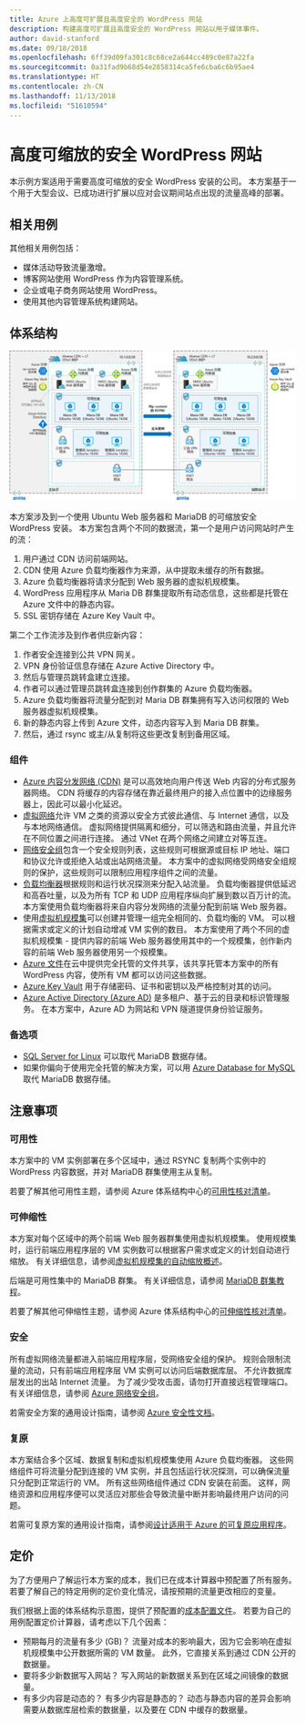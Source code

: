 ```yaml
---
title: Azure 上高度可扩展且高度安全的 WordPress 网站
description: 构建高度可扩展且高度安全的 WordPress 网站以用于媒体事件。
author: david-stanford
ms.date: 09/18/2018
ms.openlocfilehash: 6ff39d09fa301c8c68ce2a644cc489c0e87a22fa
ms.sourcegitcommit: 0a31fad9b68d54e2858314ca5fe6cba6c6b95ae4
ms.translationtype: HT
ms.contentlocale: zh-CN
ms.lasthandoff: 11/13/2018
ms.locfileid: "51610594"
---
```

# <a name="highly-scalable-and-secure-wordpress-website"></a>高度可缩放的安全 WordPress 网站

本示例方案适用于需要高度可缩放的安全 WordPress 安装的公司。 本方案基于一个用于大型会议、已成功进行扩展以应对会议期间站点出现的流量高峰的部署。

## <a name="relevant-use-cases"></a>相关用例

其他相关用例包括：

* 媒体活动导致流量激增。
* 博客网站使用 WordPress 作为内容管理系统。
* 企业或电子商务网站使用 WordPress。
* 使用其他内容管理系统构建网站。

## <a name="architecture"></a>体系结构

[![可缩放的安全 WordPress 部署中涉及的 Azure 组件体系结构概况](media/secure-scalable-wordpress.png)](media/secure-scalable-wordpress.png#lightbox)

本方案涉及到一个使用 Ubuntu Web 服务器和 MariaDB 的可缩放安全 WordPress 安装。 本方案包含两个不同的数据流，第一个是用户访问网站时产生的流：

1. 用户通过 CDN 访问前端网站。
2. CDN 使用 Azure 负载均衡器作为来源，从中提取未缓存的所有数据。
3. Azure 负载均衡器将请求分配到 Web 服务器的虚拟机规模集。
4. WordPress 应用程序从 Maria DB 群集提取所有动态信息，这些都是托管在 Azure 文件中的静态内容。
5. SSL 密钥存储在 Azure Key Vault 中。

第二个工作流涉及到作者供应新内容：

1. 作者安全连接到公共 VPN 网关。
2. VPN 身份验证信息存储在 Azure Active Directory 中。
3. 然后与管理员跳转盒建立连接。
4. 作者可以通过管理员跳转盒连接到创作群集的 Azure 负载均衡器。
5. Azure 负载均衡器将流量分配到对 Maria DB 群集拥有写入访问权限的 Web 服务器虚拟机规模集。
6. 新的静态内容上传到 Azure 文件，动态内容写入到 Maria DB 群集。
7. 然后，通过 rsync 或主/从复制将这些更改复制到备用区域。

### <a name="components"></a>组件

* [Azure 内容分发网络 (CDN)](/azure/cdn/cdn-overview) 是可以高效地向用户传送 Web 内容的分布式服务器网络。 CDN 将缓存的内容存储在靠近最终用户的接入点位置中的边缘服务器上，因此可以最小化延迟。
* [虚拟网络](/azure/virtual-network/virtual-networks-overview)允许 VM 之类的资源以安全方式彼此通信、与 Internet 通信，以及与本地网络通信。 虚拟网络提供隔离和细分，可以筛选和路由流量，并且允许在不同位置之间进行连接。 通过 VNet 在两个网络之间建立对等互连。
* [网络安全组](/azure/virtual-network/security-overview)包含一个安全规则列表，这些规则可根据源或目标 IP 地址、端口和协议允许或拒绝入站或出站网络流量。 本方案中的虚拟网络受网络安全组规则的保护，这些规则可以限制应用程序组件之间的流量。
* [负载均衡器](/azure/load-balancer/load-balancer-overview)根据规则和运行状况探测来分配入站流量。 负载均衡器提供低延迟和高吞吐量，以及为所有 TCP 和 UDP 应用程序纵向扩展到数以百万计的流。 本方案使用负载均衡器将来自内容分发网络的流量分配到前端 Web 服务器。
* 使用[虚拟机规模集][docs-vmss]可以创建并管理一组完全相同的、负载均衡的 VM。 可以根据需求或定义的计划自动增减 VM 实例的数目。 本方案使用了两个不同的虚拟机规模集 - 提供内容的前端 Web 服务器使用其中的一个规模集，创作新内容的前端 Web 服务器使用另一个规模集。
* [Azure 文件](/azure/storage/files/storage-files-introduction)在云中提供完全托管的文件共享，该共享托管本方案中的所有 WordPress 内容，使所有 VM 都可以访问这些数据。
* [Azure Key Vault](/azure/key-vault/key-vault-overview) 用于存储密码、证书和密钥以及严格控制对其的访问。
* [Azure Active Directory (Azure AD)](/azure/active-directory/fundamentals/active-directory-whatis) 是多租户、基于云的目录和标识管理服务。 在本方案中，Azure AD 为网站和 VPN 隧道提供身份验证服务。

### <a name="alternatives"></a>备选项

* [SQL Server for Linux](/azure/virtual-machines/linux/sql/sql-server-linux-virtual-machines-overview) 可以取代 MariaDB 数据存储。
* 如果你偏向于使用完全托管的解决方案，可以用 [Azure Database for MySQL](/azure/mysql/overview) 取代 MariaDB 数据存储。

## <a name="considerations"></a>注意事项

### <a name="availability"></a>可用性

本方案中的 VM 实例部署在多个区域中，通过 RSYNC 复制两个实例中的 WordPress 内容数据，并对 MariaDB 群集使用主从复制。

若要了解其他可用性主题，请参阅 Azure 体系结构中心的[可用性核对清单][availability]。

### <a name="scalability"></a>可伸缩性

本方案对每个区域中的两个前端 Web 服务器群集使用虚拟机规模集。 使用规模集时，运行前端应用程序层的 VM 实例数可以根据客户需求或定义的计划自动进行缩放。 有关详细信息，请参阅[虚拟机规模集的自动缩放概述][docs-vmss-autoscale]。

后端是可用性集中的 MariaDB 群集。 有关详细信息，请参阅 [MariaDB 群集教程][mariadb-tutorial]。

若要了解其他可伸缩性主题，请参阅 Azure 体系结构中心的[可伸缩性核对清单][scalability]。

### <a name="security"></a>安全

所有虚拟网络流量都进入前端应用程序层，受网络安全组的保护。 规则会限制流量的流动，只有前端应用程序层 VM 实例可以访问后端数据库层。 不允许数据库层发出的出站 Internet 流量。 为了减少受攻击面，请勿打开直接远程管理端口。 有关详细信息，请参阅 [Azure 网络安全组][docs-nsg]。

若需安全方案的通用设计指南，请参阅 [Azure 安全性文档][security]。

### <a name="resiliency"></a>复原

本方案结合多个区域、数据复制和虚拟机规模集使用 Azure 负载均衡器。 这些网络组件可将流量分配到连接的 VM 实例，并且包括运行状况探测，可以确保流量只分配到正常运行的 VM。 所有这些网络组件通过 CDN 安装在前面。 这样，网络资源和应用程序便可以灵活应对那些会导致流量中断并影响最终用户访问的问题。

若需可复原方案的通用设计指南，请参阅[设计适用于 Azure 的可复原应用程序][resiliency]。

## <a name="pricing"></a>定价

为了方便用户了解运行本方案的成本，我们已在成本计算器中预配置了所有服务。 若要了解自己的特定用例的定价变化情况，请按预期的流量更改相应的变量。

我们根据上面的体系结构示意图，提供了预配置的[成本配置文件][pricing]。 若要为自己的用例配置定价计算器，请考虑以下几个因素：

* 预期每月的流量有多少 (GB)？ 流量对成本的影响最大，因为它会影响在虚拟机规模集中公开数据所需的 VM 数量。 此外，它直接关系到通过 CDN 公开的数据量。
* 要将多少新数据写入网站？ 写入网站的新数据关系到在区域之间镜像的数据量。
* 有多少内容是动态的？ 有多少内容是静态的？ 动态与静态内容的差异会影响需要从数据库层检索的数据量，以及要在 CDN 中缓存的数据量。

<!-- links -->
[architecture]: ./media/architecture-secure-scalable-wordpress.png
[mariadb-tutorial]: /azure/virtual-machines/linux/classic/mariadb-mysql-cluster
[docs-vmss]: /azure/virtual-machine-scale-sets/overview
[docs-vmss-autoscale]: /azure/virtual-machine-scale-sets/virtual-machine-scale-sets-autoscale-overview
[docs-nsg]: /azure/virtual-network/security-overview
[security]: /azure/security/
[availability]: ../../checklist/availability.md
[resiliency]: /azure/architecture/resiliency/
[scalability]: /azure/architecture/checklist/scalability
[pricing]: https://azure.com/e/a8c4809dab444c1ca4870c489fbb196b
